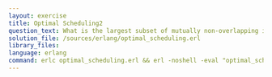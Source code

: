 ```yaml
---
layout: exercise
title: Optimal Scheduling2
question_text: What is the largest subset of mutually non-overlapping intervals which can be selected?
solution_file: /sources/erlang/optimal_scheduling.erl
library_files:
language: erlang
command: erlc optimal_scheduling.erl && erl -noshell -eval "optimal_scheduling:main([])."
---
```

